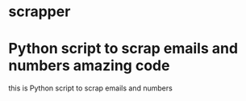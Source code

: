 # scrapper

Python script to scrap emails and numbers
amazing code
=======
this is Python script to scrap emails and numbers

